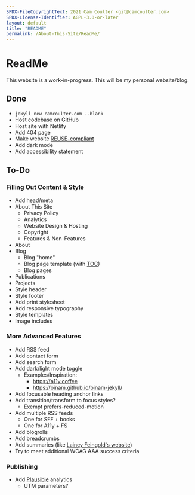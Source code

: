 ```yaml
---
SPDX-FileCopyrightText: 2021 Cam Coulter <git@camcoulter.com>
SPDX-License-Identifier: AGPL-3.0-or-later
layout: default
title: "README"
permalink: /About-This-Site/ReadMe/
---
```


# ReadMe

This website is a work-in-progress. This will be my personal website/blog.

## Done

* <code>jekyll new camcoulter.com --blank</code>
* Host codebase on GitHub
* Host site with Netlify
* Add 404 page
* Make website [REUSE-compliant](https://reuse.software/)
* Add dark mode
* Add accessibility statement

## To-Do

### Filling Out Content & Style

* Add head/meta
* About This Site
	* Privacy Policy
	* Analytics
	* Website Design & Hosting
	* Copyright
	* Features & Non-Features
* About
* Blog
	* Blog "home"
	* Blog page template (with [TOC](https://github.com/toshimaru/jekyll-toc))
	* Blog pages
* Publications
* Projects
* Style header
* Style footer
* Add print stylesheet
* Add responsive typography
* Style templates
* Image includes

### More Advanced Features

* Add RSS feed
* Add contact form
* Add search form
* Add dark/light mode toggle
	* Examples/Inspiration:
		* <https://a11y.coffee>
		* <https://oinam.github.io/oinam-jekyll/>
* Add focusable heading anchor links
* Add transition/transform to focus styles?
	* Exempt prefers-reduced-motion
* Add multiple RSS feeds
	* One for SFF + books
	* One for A11y + FS
* Add blogrolls
* Add breadcrumbs
* Add summaries (like [Lainey Feingold's website](https://www.lflegal.com/2021/11/overlay-legal-update/))
* Try to meet additional WCAG AAA success criteria

### Publishing

* Add [Plausible](https://plausible.io/) analytics
	* UTM parameters?
